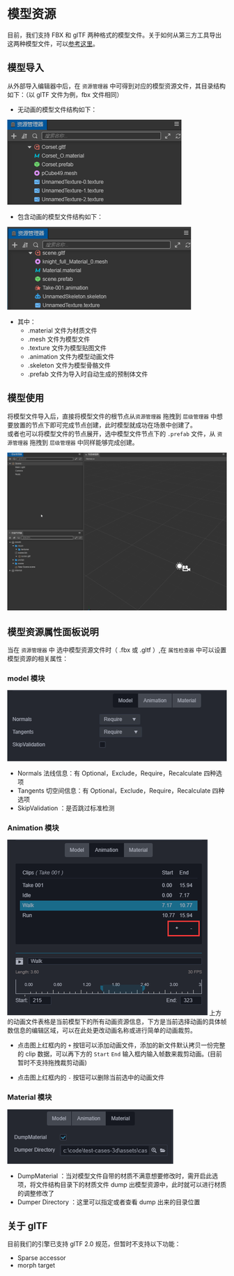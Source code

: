 # 模型资源

目前，我们支持 FBX 和 glTF 两种格式的模型文件。关于如何从第三方工具导出这两种模型文件，可以[参考这里](./dcc-export-mesh.md)。

## 模型导入

从外部导入编辑器中后，在 `资源管理器` 中可得到对应的模型资源文件，其目录结构如下：（以 glTF 文件为例，fbx 文件相同）

- 无动画的模型文件结构如下：

![](mesh/mesh_list.png)

- 包含动画的模型文件结构如下：

![](mesh/mesh_list_1.png)

- 其中：
   - .material 文件为材质文件
   - .mesh 文件为模型文件
   - .texture 文件为模型贴图文件
   - .animation 文件为模型动画文件
   - .skeleton 文件为模型骨骼文件
   - .prefab 文件为导入时自动生成的预制体文件

## 模型使用

将模型文件导入后，直接将模型文件的根节点从`资源管理器` 拖拽到 `层级管理器` 中想要放置的节点下即可完成节点创建，此时模型就成功在场景中创建了。<br>
或者也可以将模型文件的节点展开，选中模型文件节点下的 `.prefab` 文件，从 `资源管理器` 拖拽到 `层级管理器` 中同样能够完成创建。

![](mesh/mesh_use.gif)

## 模型资源属性面板说明

当在 `资源管理器` 中 选中模型资源文件时（ .fbx 或 .gltf ）,在 `属性检查器` 中可以设置模型资源的相关属性：

### model 模块
![](mesh/mesh_model.jpg)
- Normals 法线信息：有 Optional，Exclude，Require，Recalculate 四种选项
- Tangents 切空间信息：有 Optional，Exclude，Require，Recalculate 四种选项
- SkipValidation ：是否跳过标准检测

### Animation 模块
![](mesh/mesh_animation.jpg)
上方的动画文件表格是当前模型下的所有动画资源信息，下方是当前选择动画的具体帧数信息的编辑区域，可以在此处更改动画名称或进行简单的动画裁剪。

- 点击图上红框内的 `+` 按钮可以添加动画文件，添加的新文件默认拷贝一份完整的 clip 数据，可以再下方的 `Start` `End` 输入框内输入帧数来裁剪动画。(目前暂时不支持拖拽裁剪动画)

- 点击图上红框内的 `-` 按钮可以删除当前选中的动画文件

### Material 模块
![](mesh/mesh_material.jpg)

- DumpMaterial ：当对模型文件自带的材质不满意想要修改时，需开启此选项，将文件结构目录下的材质文件 dump 出模型资源中，此时就可以进行材质的调整修改了
- Dumper Directory ：这里可以指定或者查看 dump 出来的目录位置

## 关于 glTF

目前我们的引擎已支持 glTF 2.0 规范，但暂时不支持以下功能：
- Sparse accessor
- morph target
